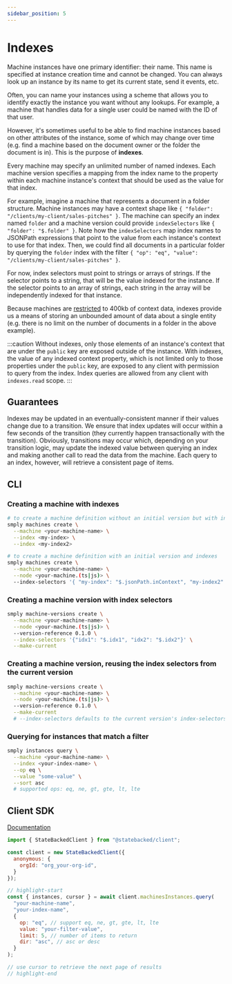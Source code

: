 ```yaml
---
sidebar_position: 5
---
```


# Indexes

Machine instances have one primary identifier: their name.
This name is specified at instance creation time and cannot be changed.
You can always look up an instance by its name to get its current state, send it events, etc.

Often, you can name your instances using a scheme that allows you to identify exactly the instance you want without any lookups.
For example, a machine that handles data for a single user could be named with the ID of that user.

However, it's sometimes useful to be able to find machine instances based on other attributes of the instance, some of which may change over time (e.g. find a machine based on the document owner or the folder the document is in).
This is the purpose of **indexes**.

Every machine may specify an unlimited number of named indexes.
Each machine version specifies a mapping from the index name to the property within each machine instance's context that should be used as the value for that index.

For example, imagine a machine that represents a document in a folder structure.
Machine instances may have a context shape like `{ "folder": "/clients/my-client/sales-pitches" }`.
The machine can specify an index named `folder` and a machine version could provide `indexSelectors` like `{ "folder": "$.folder" }`.
Note how the `indexSelectors` map index names to JSONPath expressions that point to the value from each instance's context to use for that index.
Then, we could find all documents in a particular folder by querying the `folder` index with the filter `{ "op": "eq", "value": "/clients/my-client/sales-pitches" }`.

For now, index selectors must point to strings or arrays of strings.
If the selector points to a string, that will be the value indexed for the instance.
If the selector points to an array of strings, each string in the array will be independently indexed for that instance.

Because machines are [restricted](../limits) to 400kb of context data, indexes provide us a means of storing an unbounded amount of data about a single entity (e.g. there is no limit on the number of documents in a folder in the above example).

:::caution
Without indexes, only those elements of an instance's context that are under the `public` key are exposed outside of the instance.
With indexes, the value of any indexed context property, which is not limited only to those properties under the `public` key, are exposed to any client with permission to query from the index.
Index queries are allowed from any client with `indexes.read` scope.
:::

## Guarantees

Indexes may be updated in an eventually-consistent manner if their values change due to a transition.
We ensure that index updates will occur within a few seconds of the transition (they currently happen transactionally with the transition).
Obviously, transitions may occur which, depending on your transition logic, may update the indexed value between querying an index and making another call to read the data from the machine.
Each query to an index, however, will retrieve a consistent page of items.

## CLI

### Creating a machine with indexes

```bash
# to create a machine definition without an initial version but with indexes
smply machines create \
  --machine <your-machine-name> \
  --index <my-index> \
  --index <my-index2>

# to create a machine definition with an initial version and indexes
smply machines create \
  --machine <your-machine-name> \
  --node <your-machine.(ts|js)> \
  --index-selectors '{ "my-index": "$.jsonPath.inContext", "my-index2": "$.jsonPath.inContext" }'
```

### Creating a machine version with index selectors

```bash
smply machine-versions create \
  --machine <your-machine-name> \
  --node <your-machine.(ts|js)> \
  --version-reference 0.1.0 \
  --index-selectors '{"idx1": "$.idx1", "idx2": "$.idx2"}' \
  --make-current
```

### Creating a machine version, reusing the index selectors from the current version

```bash
smply machine-versions create \
  --machine <your-machine-name> \
  --node <your-machine.(ts|js)> \
  --version-reference 0.1.0 \
  --make-current
  # --index-selectors defaults to the current version's index-selectors
```

### Querying for instances that match a filter

```bash
smply instances query \
  --machine <your-machine-name> \
  --index <your-index-name> \
  --op eq \
  --value "some-value" \
  --sort asc
  # supported ops: eq, ne, gt, gte, lt, lte
```

## Client SDK

[Documentation](https://statebacked.github.io/client-js/classes/StateBackedClient.html#machineInstances)

```javascript
import { StateBackedClient } from "@statebacked/client";

const client = new StateBackedClient({
  anonymous: {
    orgId: "org_your-org-id",
  }
});

// highlight-start
const { instances, cursor } = await client.machinesInstances.query(
  "your-machine-name",
  "your-index-name",
  {
    op: "eq", // support eq, ne, gt, gte, lt, lte
    value: "your-filter-value",
    limit: 5, // number of items to return
    dir: "asc", // asc or desc
  }
);

// use cursor to retrieve the next page of results
// highlight-end
```
